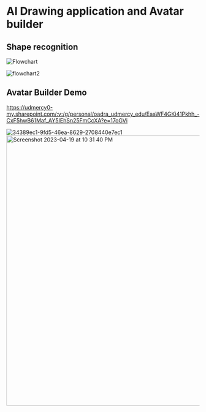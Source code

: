 # AI Drawing application and Avatar builder

## Shape recognition

![Flowchart](https://user-images.githubusercontent.com/100542103/233240421-f82e6e22-a4aa-4687-a623-3dcb88b53fc5.PNG)

![flowchart2](https://user-images.githubusercontent.com/100542103/233240412-6ddfa29b-3abf-469b-819a-27a1e97b4a70.PNG)

## Avatar Builder Demo
https://udmercy0-my.sharepoint.com/:v:/g/personal/oadra_udmercy_edu/EaaWF4GKi41Pkhh_-CxF5hwB61Maf_AY5IEhSn25FmCcXA?e=17oGVi



![34389ec1-9fd5-46ea-8629-2708440e7ec1](https://user-images.githubusercontent.com/55463057/233242488-76d83efe-b57c-4c24-a178-bab8d57dab34.png)
<img width="706" alt="Screenshot 2023-04-19 at 10 31 40 PM" src="https://user-images.githubusercontent.com/55463057/233242546-7316521a-b724-4c81-9d72-28433eb3a3bc.png">

